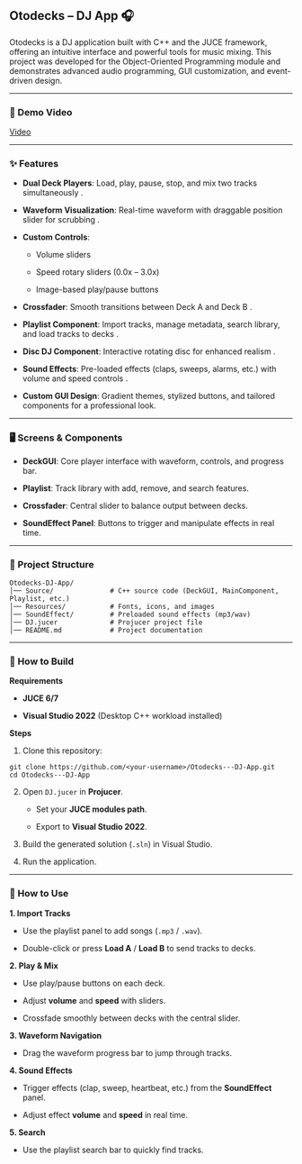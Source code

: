 ## Otodecks – DJ App 🎧

Otodecks is a DJ application built with C++ and the JUCE framework, offering an intuitive interface and powerful tools for music mixing.
This project was developed for the Object-Oriented Programming module and demonstrates advanced audio programming, GUI customization, and event-driven design.

---

### 🎥 Demo Video

[Video](https://youtu.be/vC2NXYRrknU)

---

### ✨ Features

* **Dual Deck Players**: Load, play, pause, stop, and mix two tracks simultaneously .

* **Waveform Visualization**: Real-time waveform with draggable position slider for scrubbing .

* **Custom Controls**:

    * Volume sliders

    * Speed rotary sliders (0.0x – 3.0x)

    * Image-based play/pause buttons

* **Crossfader**: Smooth transitions between Deck A and Deck B .

* **Playlist Component**: Import tracks, manage metadata, search library, and load tracks to decks .

* **Disc DJ Component**: Interactive rotating disc for enhanced realism .

* **Sound Effects**: Pre-loaded effects (claps, sweeps, alarms, etc.) with volume and speed controls .

* **Custom GUI Design**: Gradient themes, stylized buttons, and tailored components for a professional look.

---

### 🖥️ Screens & Components

* **DeckGUI**: Core player interface with waveform, controls, and progress bar.

* **Playlist**: Track library with add, remove, and search features.

* **Crossfader**: Central slider to balance output between decks.

* **SoundEffect Panel**: Buttons to trigger and manipulate effects in real time.
 
---

### 📂 Project Structure
```
Otodecks-DJ-App/
│── Source/              # C++ source code (DeckGUI, MainComponent, Playlist, etc.)
│── Resources/           # Fonts, icons, and images
│── SoundEffect/         # Preloaded sound effects (mp3/wav)
│── DJ.jucer             # Projucer project file
│── README.md            # Project documentation
```

----

### 🚀 How to Build
**Requirements**
* **JUCE 6/7**

* **Visual Studio 2022** (Desktop C++ workload installed)

**Steps**

1. Clone this repository:
```
git clone https://github.com/<your-username>/Otodecks---DJ-App.git
cd Otodecks---DJ-App
```

2. Open `DJ.jucer` in **Projucer**.

    * Set your **JUCE modules path**.

    * Export to **Visual Studio 2022**.

3. Build the generated solution (`.sln`) in Visual Studio.

4. Run the application.

---

### 🎹 How to Use

**1. Import Tracks**

* Use the playlist panel to add songs (`.mp3` / `.wav`).

* Double-click or press **Load A** / **Load B** to send tracks to decks.

**2. Play & Mix**

* Use play/pause buttons on each deck.

* Adjust **volume** and **speed** with sliders.

* Crossfade smoothly between decks with the central slider.

**3. Waveform Navigation**

* Drag the waveform progress bar to jump through tracks.

**4. Sound Effects**

* Trigger effects (clap, sweep, heartbeat, etc.) from the **SoundEffect** panel.

* Adjust effect **volume** and **speed** in real time.

**5. Search**

* Use the playlist search bar to quickly find tracks.
